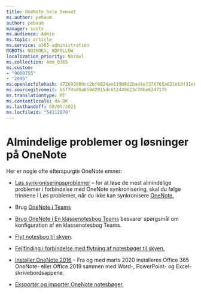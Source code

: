 ```yaml
---
title: OneNote hele temaet
ms.author: pebaum
author: pebaum
manager: scotv
ms.audience: Admin
ms.topic: article
ms.service: o365-administration
ROBOTS: NOINDEX, NOFOLLOW
localization_priority: Normal
ms.collection: Adm_O365
ms.custom:
- "9000755"
- "2695"
ms.openlocfilehash: d72693900cc2bf0824ae119b8d2ba48e7376765a621eb9f31eb0fe053735f0b0
ms.sourcegitcommit: b5f7da89a650d2915dc652449623c78be6247175
ms.translationtype: MT
ms.contentlocale: da-DK
ms.lasthandoff: 08/05/2021
ms.locfileid: "54112870"
---
```

# <a name="common-issues-and-resolutions-with-onenote"></a>Almindelige problemer og løsninger på OneNote

Her er nogle ofte efterspurgte OneNote emner:

- [Løs synkroniseringsproblemer](https://support.office.com/article/299495ef-66d1-448f-90c1-b785a6968d45) – for at løse de mest almindelige problemer i forbindelse med OneNote synkronisering, skal du følge trinnene i Løs problemer, når du ikke kan synkronisere [OneNote.](https://support.office.com/article/Fix-issues-when-you-can-t-sync-OneNote-299495ef-66d1-448f-90c1-b785a6968d45)

- Brug [OneNote i Teams](https://support.microsoft.com/office/0ec78cc3-ba3b-4279-a88e-aa40af9865c2) 

- [Brug OneNote i En klassenotesbog Teams](https://support.office.com/article/bd77f11f-27cd-4d41-bfbd-2b11799f1440) besvarer spørgsmål om konfiguration af en klassenotesbog Teams.

- [Flyt notesbog til skyen](https://support.office.com/article/d5c28b91-7b9c-45be-8f0c-529bdbba019a).

- [Fejlfinding i forbindelse med flytning af notesbøger til skyen.](https://support.office.com/article/70528107-11dc-4f3f-b695-b150059dfd78)

- [Installer OneNote 2016](https://support.office.com/article/c08068d8-b517-4464-9ff2-132cb9c45c08) – Fra og med marts 2020 installeres Office 365 OneNote- eller Office 2019 sammen med Word-, PowerPoint- og Excel-skrivebordsappene.

- [Eksportér og importér OneNote notesbøger.](https://support.office.com/article/a4b60da5-8f33-464e-b1ba-b95ce540f309)

